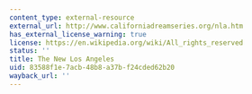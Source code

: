 ```yaml
---
content_type: external-resource
external_url: http://www.californiadreamseries.org/nla.htm
has_external_license_warning: true
license: https://en.wikipedia.org/wiki/All_rights_reserved
status: ''
title: The New Los Angeles
uid: 83588f1e-7acb-48b8-a37b-f24cded62b20
wayback_url: ''
---
```

